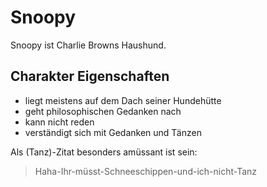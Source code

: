 # Snoopy
Snoopy ist Charlie Browns Haushund.

## Charakter Eigenschaften
* liegt meistens auf dem Dach seiner Hundehütte
* geht philosophischen Gedanken nach
* kann nicht reden
* verständigt sich mit Gedanken und Tänzen

Als (Tanz)-Zitat besonders amüssant ist sein: 
> Haha-Ihr-müsst-Schneeschippen-und-ich-nicht-Tanz